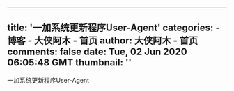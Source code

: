 
---
title: '一加系统更新程序User-Agent'
categories: 
    - 博客
    - 大侠阿木 - 首页
author: 大侠阿木 - 首页
comments: false
date: Tue, 02 Jun 2020 06:05:48 GMT
thumbnail: ''
---

<div>   
一加系统更新程序User-Agent  
</div>
            